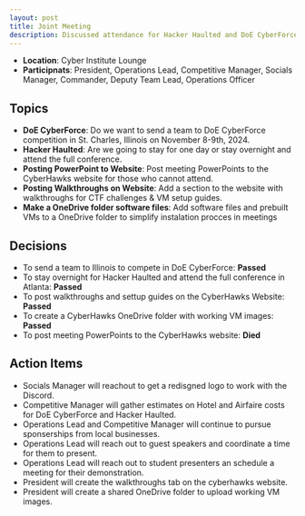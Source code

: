 ```yaml
---
layout: post
title: Joint Meeting
description: Discussed attendance for Hacker Haulted and DoE CyberForce, posting powerpoints to the CyberHawks website, creating walkthroughs for meeting challenges, and creating a shared OneDrive folder to help with VM installation. 
---
```


* **Location**: Cyber Institute Lounge
* **Participnats**: President, Operations Lead, Competitive Manager, Socials Manager, Commander, Deputy Team Lead, Operations Officer

## Topics

* **DoE CyberForce**: Do we want to send a team to DoE CyberForce competition in St. Charles, Illinois on November 8-9th, 2024. 
* **Hacker Haulted**:
Are we going to stay for one day or stay overnight and attend the full conference.
* **Posting PowerPoint to Website**:
Post meeting PowerPoints to the CyberHawks website for those who cannot attend.
* **Posting Walkthroughs on Website**:
Add a section to the website with walkthroughs for CTF challenges & VM setup guides.
* **Make a OneDrive folder software files**:
Add software files and prebuilt VMs to a OneDrive folder to simplify instalation procces in meetings

## Decisions

- To send a team to Illinois to compete in DoE CyberForce: **Passed**
- To stay overnight for Hacker Haulted and attend the full conference in Atlanta: **Passed**
- To post walkthroughs and settup guides on the CyberHawks Website: **Passed**
- To create a CyberHawks OneDrive folder with working VM images: **Passed**
- To post meeting PowerPoints to the CyberHawks website: **Died**

## Action Items

- Socials Manager will reachout to get a redisgned logo to work with the Discord.
- Competitive Manager will gather estimates on Hotel and Airfaire costs for DoE CyberForce and Hacker Haulted.
- Operations Lead and Competitive Manager will continue to pursue sponserships from local businesses.
- Operations Lead will reach out to guest speakers and coordinate a time for them to present.
- Operations Lead will reach out to student presenters an schedule a meeting for their demonstration.
- President will create the walkthroughs tab on the cyberhawks website.
- President will create a shared OneDrive folder to upload working VM images.
